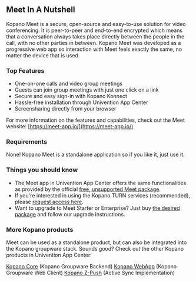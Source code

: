 ## Meet In A Nutshell

Kopano Meet is a secure, open-source and easy-to-use solution for video conferencing. It is peer-to-peer and end-to-end encrypted which means that a conversation always takes place directly between the people in the call, with no other parties in between. Kopano Meet was developed as a progressive web app so interaction with Meet feels exactly the same, no matter the device that is used.

### Top Features

* One-on-one calls and video group meetings
* Guests can join group meetings with just one click on a link
* Secure and easy sign-in with Kopano Konnect
* Hassle-free installation through Univention App Center
* Screensharing directly from your browser

For more information on the features and capabilities, check out the Meet website: [https://meet-app.io/](https://meet-app.io/)

### Requirements

None! Kopano Meet is a standalone application so if you like it, just use it.

### Things you should know

* The Meet app in Univention App Center offers the same functionalities as provided by the official [free, unsupported Meet package](https://meet-app.io/#pricing).
* If you're interested in using the Kopano TURN services (recommended), please [request access here](https://meet-app.io/free-unsupported-community-package).
* Want to upgrade to Meet Starter or Enterprise? Just buy [the desired package](https://meet-app.io/#pricing) and follow our upgrade instructions.

### More Kopano products

Meet can be used as a standalone product, but can also be integrated into the Kopano groupware stack. Sounds good? Check out the other Kopano products in Univention App Center:

[Kopano Core](https://www.univention.com/products/univention-app-center/app-catalog/kopano-core/) (Kopano Groupware Backend)
[Kopano WebApp](https://www.univention.com/products/univention-app-center/app-catalog/kopano-webapp/) (Kopano Groupware Web Client)
[Kopano Z-Push](https://www.univention.com/products/univention-app-center/app-catalog/z-push-kopano/) (Active Sync Implementation)
